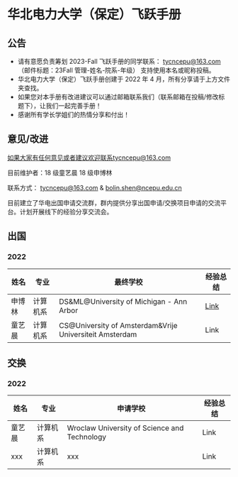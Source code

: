 # 华北电力大学（保定）飞跃手册

## 公告

- 请有意愿负责筹划 2023-Fall 飞跃手册的同学联系： tycncepu@163.com（邮件标题：23Fall 管理-姓名-院系-年级）
  支持使用本名或昵称投稿。
- 华北电力大学（保定）飞跃手册创建于 2022 年 4 月，所有分享请于上方文件夹查找。
- 如果您对本手册有改进建议可以通过邮箱联系我们（联系邮箱在投稿/修改标题下），让我们一起完善手册！
- 感谢所有学长学姐们的热情分享和付出！

## 意见/改进

如果大家有任何意见或者建议欢迎联系tycncepu@163.com

目前维护者：18 级童艺晨 18 级申博林

联系方式： tycncepu@163.com & bolin.shen@ncepu.edu.cn

目前建立了华电出国申请交流群，群内提供分享出国申请/交换项目申请的交流平台。计划开展线下的经验分享交流会。

## 出国

### 2022

| 姓名   | 专业     | 最终学校                                                 | 经验总结              |
| ------ | -------- | -------------------------------------------------------- | --------------------- |
| 申博林 | 计算机系 | DS&ML@University of Michigan - Ann Arbor                 | [Link](出国/bolin.md) |
| 童艺晨 | 计算机系 | CS@University of Amsterdam&Vrije Universiteit Amsterdam  | Link                  |

## 交换

### 2022

| 姓名 | 专业     | 申请学校 | 经验总结 |
| ---- | -------- | -------- | -------- |
| 童艺晨  | 计算机系 | Wroclaw University of Science and Technology      | Link     |
| xxx  | 计算机系 | xxx      | Link     |
